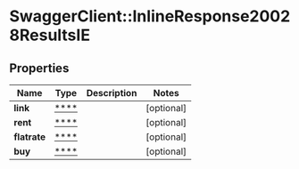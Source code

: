 # SwaggerClient::InlineResponse20028ResultsIE

## Properties
Name | Type | Description | Notes
------------ | ------------- | ------------- | -------------
**link** | [****](.md) |  | [optional] 
**rent** | [****](.md) |  | [optional] 
**flatrate** | [****](.md) |  | [optional] 
**buy** | [****](.md) |  | [optional] 

